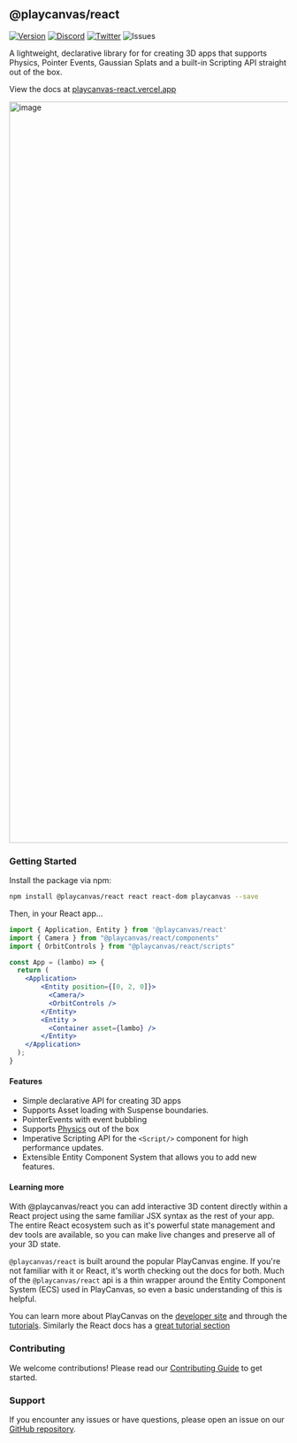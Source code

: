 ## @playcanvas/react
[![Version](https://img.shields.io/npm/v/@playcanvas/react?style=flat&colorA=000000&colorB=000000)](https://www.npmjs.com/package/@playcanvas/react)
[![Discord](https://img.shields.io/discord/740090768164651008?style=flat&colorA=000000&colorB=000000&label=discord&logo=discord&logoColor=ffffff)](https://discord.com/channels/408617316415307776/408617316415307778)
[![Twitter](https://img.shields.io/twitter/follow/playcanvas?label=%40playcanvas&style=flat&colorA=000000&colorB=000000&logo=twitter&logoColor=000000)](https://twitter.com/playcanvas)
![Issues](https://img.shields.io/github/issues/playcanvas/react?style=flat&colorA=000000&colorB=000000)

A lightweight, declarative library for for creating 3D apps that supports Physics, Pointer Events, Gaussian Splats and a built-in Scripting API straight out of the box.

View the docs at [playcanvas-react.vercel.app](https://playcanvas-react.vercel.app)

<img width="1339" alt="image" src="https://github.com/user-attachments/assets/c07f915a-fae2-4aa8-a727-46ec7f300aa8"></img>

### Getting Started

Install the package via npm:

```bash
npm install @playcanvas/react react react-dom playcanvas --save
```
Then, in your React app...

```jsx
import { Application, Entity } from '@playcanvas/react'
import { Camera } from "@playcanvas/react/components"
import { OrbitControls } from "@playcanvas/react/scripts"

const App = (lambo) => {
  return (
    <Application>
        <Entity position={[0, 2, 0]}>
          <Camera/>
          <OrbitControls />
        </Entity>
        <Entity >
          <Container asset={lambo} />
        </Entity>
    </Application>
  );
}
```

#### Features

- Simple declarative API for creating 3D apps
- Supports Asset loading with Suspense boundaries.
- PointerEvents with event bubbling
- Supports [Physics]((https://github.com/kripken/ammo.js)) out of the box
- Imperative Scripting API for the `<Script/>` component for high performance updates.
- Extensible Entity Component System that allows you to add new features.

#### Learning more

With @playcanvas/react you can add interactive 3D content directly within a React project using the same familiar JSX syntax as the rest of your app. The entire React ecosystem such as it's powerful state management and dev tools are available, so you can make live changes and preserve all of your 3D state.

`@playcanvas/react` is built around the popular PlayCanvas engine. If you're not familiar with it or React, it's worth checking out the docs for both. Much of the `@playcanvas/react` api is a thin wrapper around the Entity Component System (ECS) used in PlayCanvas, so even a basic understanding of this is helpful.

You can learn more about PlayCanvas on the [developer site](https://developer.playcanvas.com/) and through the [tutorials](https://developer.playcanvas.com/tutorials/). Similarly the React docs has a [great tutorial section](https://react.dev/learn)

### Contributing

We welcome contributions! Please read our [Contributing Guide](https://github.com/playcanvas/engine/blob/main/.github/CONTRIBUTING.md) to get started.

### Support

If you encounter any issues or have questions, please open an issue on our [GitHub repository](https://github.com/playcanvas/playcanvas-react/issues).
